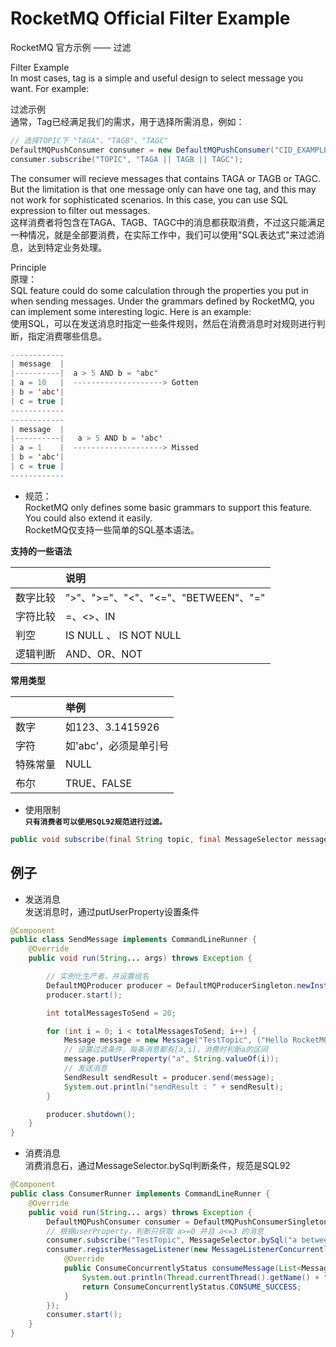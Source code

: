 # RocketMQ Official Filter Example #
RocketMQ 官方示例 —— 过滤

Filter Example <br/>
In most cases, tag is a simple and useful design to select message you want. For example: <br/>

过滤示例 <br/>
通常，Tag已经满足我们的需求，用于选择所需消息，例如：
```java
// 选择TOPIC下 "TAGA"、"TAGB"、"TAGC"
DefaultMQPushConsumer consumer = new DefaultMQPushConsumer("CID_EXAMPLE");
consumer.subscribe("TOPIC", "TAGA || TAGB || TAGC");
```

The consumer will recieve messages that contains TAGA or TAGB or TAGC. But the limitation is that one message only can have one tag, and this may not work for sophisticated scenarios. In this case, you can use SQL expression to filter out messages. <br/>
这样消费者将包含在TAGA、TAGB、TAGC中的消息都获取消费，不过这只能满足一种情况，就是全部要消费，在实际工作中，我们可以使用"SQL表达式"来过滤消息，达到特定业务处理。

Principle <br/>
原理：<br/>
SQL feature could do some calculation through the properties you put in when sending messages. Under the grammars defined by RocketMQ, you can implement some interesting logic. Here is an example: <br/>
使用SQL，可以在发送消息时指定一些条件规则，然后在消费消息时对规则进行判断，指定消费哪些信息。

```java
------------
| message  |
|----------|  a > 5 AND b = 'abc'
| a = 10   |  --------------------> Gotten
| b = 'abc'|
| c = true |
------------
------------
| message  |
|----------|   a > 5 AND b = 'abc'
| a = 1    |  --------------------> Missed
| b = 'abc'|
| c = true |
------------
```

- 规范： <br/>
RocketMQ only defines some basic grammars to support this feature. You could also extend it easily. <br/>
RocketMQ仅支持一些简单的SQL基本语法。

**支持的一些语法**

||说明|
|:--|:--|
|数字比较|">"、">="、"<"、"<="、"BETWEEN"、"="|
|字符比较|=、<>、IN|
|判空|IS NULL 、 IS NOT NULL|
|逻辑判断|AND、OR、NOT|

**常用类型**

||举例|
|:--|:--|
|数字|如123、3.1415926|
|字符|如'abc'，必须是单引号|
|特殊常量|NULL|
|布尔|TRUE、FALSE|

- 使用限制 <br/>
**```只有消费者可以使用SQL92规范进行过滤。```**
```java
public void subscribe(final String topic, final MessageSelector messageSelector)
```

## 例子 ##
- 发送消息<br/>
发送消息时，通过putUserProperty设置条件
```java
@Component
public class SendMessage implements CommandLineRunner {
    @Override
    public void run(String... args) throws Exception {

        // 实例化生产者，并设置组名
        DefaultMQProducer producer = DefaultMQProducerSingleton.newInstance();
        producer.start();

        int totalMessagesToSend = 20;

        for (int i = 0; i < totalMessagesToSend; i++) {
            Message message = new Message("TestTopic", ("Hello RocketMQ " + i).getBytes(RemotingHelper.DEFAULT_CHARSET));
            // 设置过滤条件，每条消息都有[a,i]，消费时判断a的区间
            message.putUserProperty("a", String.valueOf(i));
            // 发送消息
            SendResult sendResult = producer.send(message);
            System.out.println("sendResult : " + sendResult);
        }

        producer.shutdown();
    }
}
```

- 消费消息<br/>
消费消息石，通过MessageSelector.bySql判断条件，规范是SQL92
```java
@Component
public class ConsumerRunner implements CommandLineRunner {
    @Override
    public void run(String... args) throws Exception {
        DefaultMQPushConsumer consumer = DefaultMQPushConsumerSingleton.newInstance();
        // 根据userProperty，判断只获取 a>=0 并且 a<=3 的消息
        consumer.subscribe("TestTopic", MessageSelector.bySql("a between 0 and 3"));
        consumer.registerMessageListener(new MessageListenerConcurrently() {
            @Override
            public ConsumeConcurrentlyStatus consumeMessage(List<MessageExt> msgs, ConsumeConcurrentlyContext context) {
                System.out.println(Thread.currentThread().getName() + " Receive New Messages: " + msgs);
                return ConsumeConcurrentlyStatus.CONSUME_SUCCESS;
            }
        });
        consumer.start();
    }
}
```